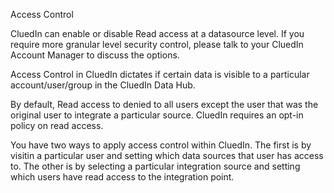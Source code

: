 Access Control

CluedIn can enable or disable Read access at a datasource level. If you require more granular level security control, please talk to your CluedIn Account Manager to discuss the options. 

Access Control in CluedIn dictates if certain data is visible to a particular account/user/group in the CluedIn Data Hub. 

By default, Read access to denied to all users except the user that was the original user to integrate a particular source. CluedIn requires an opt-in policy on read access. 

You have two ways to apply access control within CluedIn. The first is by visitin a particular user and setting which data sources that user has access to.  The other is by selecting a particular integration source and setting which users have read access to the integration point. 